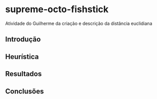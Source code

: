 # supreme-octo-fishstick

Atividade do Guilherme da criação e descrição da distância euclidiana

## Introdução

## Heurística

## Resultados

## Conclusões
